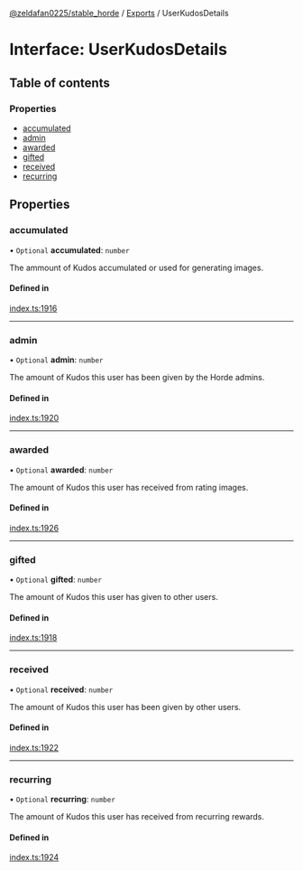 [@zeldafan0225/stable_horde](../README.md) / [Exports](../modules.md) / UserKudosDetails

# Interface: UserKudosDetails

## Table of contents

### Properties

- [accumulated](UserKudosDetails.md#accumulated)
- [admin](UserKudosDetails.md#admin)
- [awarded](UserKudosDetails.md#awarded)
- [gifted](UserKudosDetails.md#gifted)
- [received](UserKudosDetails.md#received)
- [recurring](UserKudosDetails.md#recurring)

## Properties

### accumulated

• `Optional` **accumulated**: `number`

The ammount of Kudos accumulated or used for generating images.

#### Defined in

[index.ts:1916](https://github.com/ZeldaFan0225/stable_horde/blob/e31e830/index.ts#L1916)

___

### admin

• `Optional` **admin**: `number`

The amount of Kudos this user has been given by the Horde admins.

#### Defined in

[index.ts:1920](https://github.com/ZeldaFan0225/stable_horde/blob/e31e830/index.ts#L1920)

___

### awarded

• `Optional` **awarded**: `number`

The amount of Kudos this user has received from rating images.

#### Defined in

[index.ts:1926](https://github.com/ZeldaFan0225/stable_horde/blob/e31e830/index.ts#L1926)

___

### gifted

• `Optional` **gifted**: `number`

The amount of Kudos this user has given to other users.

#### Defined in

[index.ts:1918](https://github.com/ZeldaFan0225/stable_horde/blob/e31e830/index.ts#L1918)

___

### received

• `Optional` **received**: `number`

The amount of Kudos this user has been given by other users.

#### Defined in

[index.ts:1922](https://github.com/ZeldaFan0225/stable_horde/blob/e31e830/index.ts#L1922)

___

### recurring

• `Optional` **recurring**: `number`

The amount of Kudos this user has received from recurring rewards.

#### Defined in

[index.ts:1924](https://github.com/ZeldaFan0225/stable_horde/blob/e31e830/index.ts#L1924)
